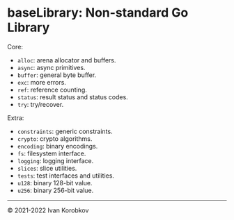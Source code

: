 baseLibrary: Non-standard Go Library
====================================

Core:
- `alloc`: arena allocator and buffers.
- `async`: async primitives.
- `buffer`: general byte buffer.
- `exc`: more errors.
- `ref`: reference counting.
- `status`: result status and status codes.
- `try`: try/recover.

Extra:
- `constraints`: generic constraints.
- `crypto`: crypto algorithms.
- `encoding`: binary encodings.
- `fs`: filesystem interface.
- `logging`: logging interface.
- `slices`: slice utilities.
- `tests`: test interfaces and utilities.
- `u128`: binary 128-bit value.
- `u256`: binary 256-bit value.

---

© 2021-2022 Ivan Korobkov
